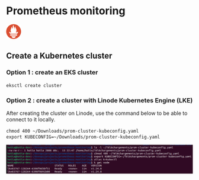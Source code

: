# Prometheus monitoring

<img width="40" src="images/prometheus.svg"/>

<br />

## Create a Kubernetes cluster

### Option 1 : create an EKS cluster 

```
eksctl create cluster
```

### Option 2 : create a cluster with Linode Kubernetes Engine (LKE)

After creating the cluster on Linode, use the command below to be able to connect to it locally. 

```
chmod 400 ~/Downloads/prom-cluster-kubeconfig.yaml
export KUBECONFIG=~/Downloads/prom-cluster-kubeconfig.yaml
```

![Image](/images/nodes.png "Clsuter setting on Linode")


